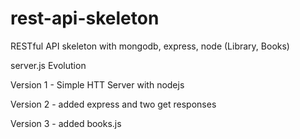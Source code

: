 # rest-api-skeleton
RESTful API skeleton with mongodb, express, node (Library, Books)

server.js Evolution

Version 1 - Simple HTT Server with nodejs

Version 2 - added express and two get responses

Version 3 - added books.js
